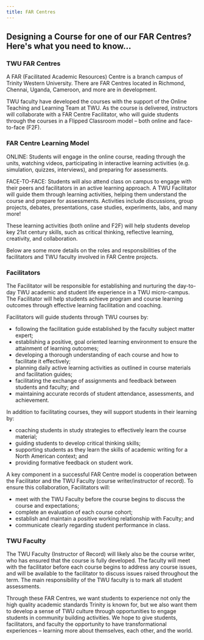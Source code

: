 ```yaml
---
title: FAR Centres
---
```


## Designing a Course for one of our FAR Centres?  Here's what you need to know...


### TWU FAR Centres
A FAR (Facilitated Academic Resources) Centre is a branch campus of Trinity Western University. There are FAR Centres located in Richmond, Chennai, Uganda, Cameroon, and more are in development.

TWU faculty have developed the courses with the support of the Online Teaching and Learning Team at TWU.  As the course is delivered, instructors will collaborate with a FAR Centre Facilitator, who will guide students through the courses in a Flipped Classroom model – both online and face-to-face (F2F).

### FAR Centre Learning Model
ONLINE: Students will engage in the online course, reading through the units, watching videos, participating in interactive learning activities (e.g. simulation, quizzes, interviews), and preparing for assessments.

FACE-TO-FACE: Students will also attend class on campus to engage with their peers and facilitators in an active learning approach. A TWU Facilitator will guide them through learning activities, helping them understand the course and prepare for assessments. Activities include discussions, group projects, debates, presentations, case studies, experiments, labs, and many more!

These learning activities (both online and F2F) will help students develop key 21st century skills, such as critical thinking, reflective learning, creativity, and collaboration.

Below are some more details on the roles and responsibilities of the facilitators and TWU faculty involved in FAR Centre projects.

### Facilitators
The Facilitator will be responsible for establishing and nurturing the day-to-day TWU academic and student life experience in a TWU micro-campus. The Facilitator will help students achieve program and course learning outcomes through effective learning facilitation and coaching.

Facilitators will guide students through TWU courses by:
- following the facilitation guide established by the faculty subject matter expert;  
- establishing a positive, goal oriented learning environment to ensure the attainment of learning outcomes;  
- developing a thorough understanding of each course and how to facilitate it effectively;  
- planning daily active learning activities as outlined in course materials and facilitation guides;  
- facilitating the exchange of assignments and feedback between students and faculty; and  
- maintaining accurate records of student attendance, assessments, and achievement.

In addition to facilitating courses, they will support students in their learning by:  
- coaching students in study strategies to effectively learn the course material;  
- guiding students to develop critical thinking skills;  
- supporting students as they learn the skills of academic writing for a North American context; and  
- providing formative feedback on student work.

A key component in a successful FAR Centre model is cooperation between the Facilitator and the TWU Faculty (course writer/instructor of record).
To ensure this collaboration, Facilitators will:  
- meet with the TWU Faculty before the course begins to discuss the course and expectations;  
- complete an evaluation of each course cohort;  
- establish and maintain a positive working relationship with Faculty; and  
- communicate clearly regarding student performance in class.

### TWU Faculty
The TWU Faculty (Instructor of Record) will likely also be the course writer, who has ensured that the course is fully developed. The faculty will meet with the facilitator before each course begins to address any course issues, and will be available to the facilitator to discuss issues raised throughout the term. The main responsibility of the TWU faculty is to mark all student assessments.

Through these FAR Centres, we want students to experience not only the high quality academic standards Trinity is known for, but we also want them to develop a sense of TWU culture through opportunities to engage students in community building activities. We hope to give students, facilitators, and faculty the opportunity to have transformational experiences – learning more about themselves, each other, and the world.
